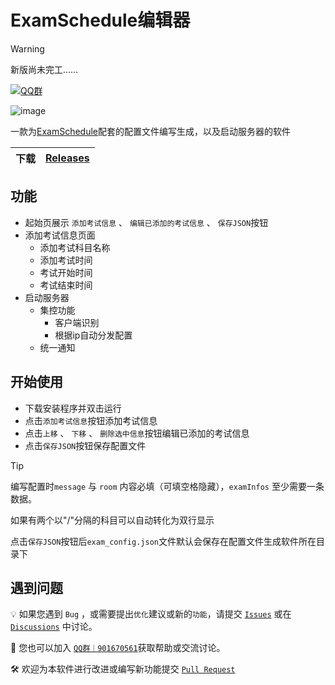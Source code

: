 # ExamSchedule编辑器   
> [!warning]
> 新版尚未完工……

[![QQ群](https://img.shields.io/badge/-QQ%E7%BE%A4%EF%BD%9C901670561-blue?style=flat&logo=TencentQQ&logoColor=white)](https://qm.qq.com/q/zDiEipHsaI)

![image](https://github.com/user-attachments/assets/551ec40c-3844-4d4b-9735-b683ba938c0c)

一款为[ExamSchedule](https://github.com/ExamAware/ExamSchedule)配套的配置文件编写生成，以及启动服务器的软件


| 下载 | [Releases](https://github.com/ExamAware/ExamScheduleEditor/releases/latest) |
| ---- | -------------------------------------------------------------------------------- | 

## 功能
- 起始页展示 `添加考试信息` 、 `编辑已添加的考试信息` 、  `保存JSON`按钮
- 添加考试信息页面
     - 添加考试科目名称
     - 添加考试时间
     - 考试开始时间
     - 考试结束时间
- 启动服务器
  - 集控功能
    - 客户端识别
    - 根据ip自动分发配置
  - 统一通知

## 开始使用
- 下载安装程序并双击运行
- 点击`添加考试信息`按钮添加考试信息
- 点击`上移` 、 `下移` 、 `删除选中信息`按钮编辑已添加的考试信息
- 点击`保存JSON`按钮保存配置文件

> [!tip]
>
> 编写配置时`message` 与 `room` 内容必填（可填空格隐藏），`examInfos` 至少需要一条数据。
>
> 如果有两个以"/"分隔的科目可以自动转化为双行显示
>
>点击`保存JSON`按钮后`exam_config.json`文件默认会保存在配置文件生成软件所在目录下

## 遇到问题

💡 如果您遇到 `Bug` ，或需要提出`优化`建议或新的`功能`，请提交 [`Issues`](https://github.com/ExamAware/DSZExamShowBoardEditor/issues) 或在 [`Discussions`](https://github.com/ExamAware/DSZExamShowBoardEditor/discussions) 中讨论。

👥 您也可以加入 [`QQ群｜901670561`](https://qm.qq.com/q/zDiEipHsaI)获取帮助或交流讨论。

🛠️ 欢迎为本软件进行改进或编写新功能提交 [`Pull Request`](https://github.com/ExamAware/DSZExamShowBoardEditor/pulls)
